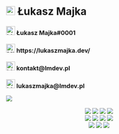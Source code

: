 <!--lukaszmajkadev-->

<h1><a href="https://emoji.gg/emoji/8930-earlydev"><img src="https://emoji.gg/assets/emoji/8930-earlydev.png" width="24px" height="24px" alt="earlydev"></a> Łukasz Majka</h1>
<h3><a href="https://emoji.gg/emoji/6889-blob-holding-discord"><img src="https://emoji.gg/assets/emoji/6889-blob-holding-discord.gif" width="24px" height="24px" alt="blob_holding_discord"></a> Łukasz Majka#0001<br><br> <a href="https://emoji.gg/emoji/8769-microsoftedge"><img src="https://emoji.gg/assets/emoji/8769-microsoftedge.png" width="24px" height="24px" alt="MicrosoftEdge"></a> https://lukaszmajka.dev/<br><br><a href="https://emoji.gg/emoji/9027_blobmail"><img src="https://emoji.gg/assets/emoji/9027_blobmail.png" width="24px" height="24px" alt="blobmail"></a> kontakt@lmdev.pl<br><br><a href="https://emoji.gg/emoji/9027_blobmail"><img src="https://emoji.gg/assets/emoji/9027_blobmail.png" width="24px" height="24px" alt="blobmail"></a> lukaszmajka@lmdev.pl</h3>

<img align="left" src="https://github-readme-stats.vercel.app/api/?username=lukaszmajkadev&show_icons=false&include_all_commits&theme=dark"/>
<p align="center">
<br>
<br>
  <img src="https://img.shields.io/badge/html-white.svg?&style=for-the-badge&logo=html5&logoColor=000000"/>
  <img src="https://img.shields.io/badge/javascript-white.svg?&style=for-the-badge&logo=javascript&logoColor=000000"/>
  <img src="https://img.shields.io/badge/java-white.svg?&style=for-the-badge&logo=java&logoColor=000000"/>
  <img src="https://img.shields.io/badge/react-white.svg?&style=for-the-badge&logo=react&logoColor=000000"/><br>
  <img src="https://img.shields.io/badge/python-white.svg?&style=for-the-badge&logo=python&logoColor=000000"/>
  <img src="https://img.shields.io/badge/lua-white.svg?&style=for-the-badge&logo=lua&logoColor=000000"/>
  <img src="https://img.shields.io/badge/c-white.svg?&style=for-the-badge&logo=c&logoColor=000000"/>
  <img src="https://img.shields.io/badge/mysql-white.svg?&style=for-the-badge&logo=mysql&logoColor=000000"/><br>
  <img src="https://img.shields.io/badge/postgresql-white.svg?&style=for-the-badge&logo=postgresql&logoColor=000000"/>
  <img src="https://img.shields.io/badge/mongodb-white.svg?&style=for-the-badge&logo=mongodb&logoColor=000000"/>
  <img src="https://img.shields.io/badge/oracle-white.svg?&style=for-the-badge&logo=oracle&logoColor=000000"/>
  </p>
  
<!--lukaszmajkadev/README.md-->
